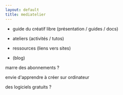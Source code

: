 ```yaml
---
layout: default
title: mediatelier
---
```


- guide du créatif libre (présentation / guides / docs)

- ateliers (activités / tutos)

- ressources (liens vers sites)

- (blog)



marre des abonnements ?

envie d'apprendre à créer sur ordinateur

des logiciels gratuits ?
